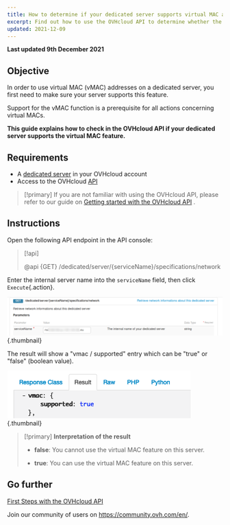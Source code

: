 ```yaml
---
title: How to determine if your dedicated server supports virtual MAC addresses
excerpt: Find out how to use the OVHcloud API to determine whether the virtual MAC feature is supported on a dedicated server 
updated: 2021-12-09
---
```


**Last updated 9th December 2021**

## Objective

In order to use virtual MAC (vMAC) addresses on a dedicated server, you first need to make sure your server supports this feature.

Support for the vMAC function is a prerequisite for all actions concerning virtual MACs.

**This guide explains how to check in the OVHcloud API if your dedicated server supports the virtual MAC feature.**

## Requirements

- A [dedicated server](https://www.ovhcloud.com/en-ca/bare-metal/) in your OVHcloud account
- Access to the OVHcloud [API](https://ca.api.ovh.com/)

> [!primary]
> If you are not familiar with using the OVHcloud API, please refer to our guide on [Getting started with the OVHcloud API](/pages/manage_and_operate/api/first-steps) .

## Instructions

Open the following API endpoint in the API console:

> [!api]
>
> @api {GET} /dedicated/server/{serviceName}/specifications/network
>

Enter the internal server name into the `serviceName` field, then click `Execute`{.action}.

![SVMAC](images/support_virtual_mac_02.png){.thumbnail}

The result will show a "vmac / supported" entry which can be "true" or "false" (boolean value).

![SVMAC](images/support_virtual_mac_04.png){.thumbnail}

> [!primary]
> **Interpretation of the result**
>
> - **false**: You cannot use the virtual MAC feature on this server.
>
> - **true**: You can use the virtual MAC feature on this server.
>


## Go further

[First Steps with the OVHcloud API](/pages/manage_and_operate/api/first-steps)

Join our community of users on <https://community.ovh.com/en/>.